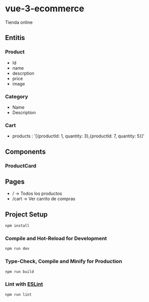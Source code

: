 # vue-3-ecommerce
Tienda online

## Entitis
### Product

- Id
- name
- descrption
- price
- image

### Category

- Name
- Description

### Cart

- products :  '[{productId: 1, quantity: 3},{productId: 7, quantity: 5}]'

## Components

### ProductCard

## Pages

- / -> Todos los productos
- /cart -> Ver carrito de compras

## Project Setup

```sh
npm install
```

### Compile and Hot-Reload for Development

```sh
npm run dev
```

### Type-Check, Compile and Minify for Production

```sh
npm run build
```

### Lint with [ESLint](https://eslint.org/)

```sh
npm run lint
```
